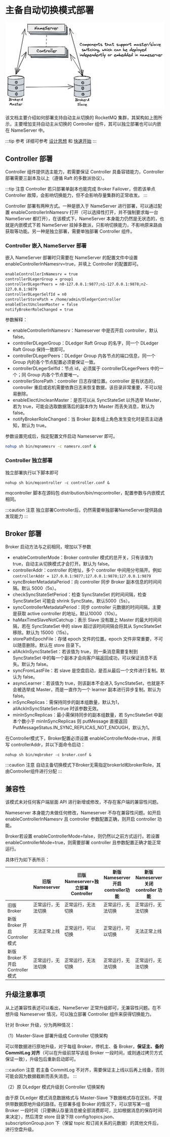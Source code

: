 # 主备自动切换模式部署

![架构图](../picture/controller架构.png)

该文档主要介绍如何部署支持自动主从切换的 RocketMQ 集群，其架构如上图所示，主要增加支持自动主从切换的 Controller 组件，其可以独立部署也可以内嵌在 NameServer 中。

:::tip 参考
详细可参考 [设计思想](https://github.com/apache/rocketmq/blob/develop/docs/cn/controller/design.md) 和 [快速开始](https://github.com/apache/rocketmq/blob/develop/docs/cn/controller/quick_start.md)
:::

## Controller 部署

Controller 组件提供选主能力，若需要保证 Controller 具备容错能力，Controller 部署需要三副本及以上（遵循 Raft 的多数派协议）。

:::tip 注意
Controller 若只部署单副本也能完成 Broker Failover，但若该单点 Controller 故障，会影响切换能力，但不会影响存量集群的正常收发。
:::

Controller 部署有两种方式。一种是嵌入于 NameServer 进行部署，可以通过配置 enableControllerInNamesrv 打开（可以选择性打开，并不强制要求每一台 NameServer 都打开），在该模式下，NameServer 本身能力仍然是无状态的，也就是内嵌模式下若 NameServer 挂掉多数派，只影响切换能力，不影响原来路由获取等功能。另一种是独立部署，需要单独部署 Controller 组件。

### Controller 嵌入 NameServer 部署

嵌入 NameServer 部署时只需要在 NameServer 的配置文件中设置 enableControllerInNamesrv=true，并填上 Controller 的配置即可。

```
enableControllerInNamesrv = true
controllerDLegerGroup = group1
controllerDLegerPeers = n0-127.0.0.1:9877;n1-127.0.0.1:9878;n2-127.0.0.1:9879
controllerDLegerSelfId = n0
controllerStorePath = /home/admin/DledgerController
enableElectUncleanMaster = false
notifyBrokerRoleChanged = true
```

参数解释：

- enableControllerInNamesrv：Nameserver 中是否开启 controller，默认 false。
- controllerDLegerGroup：DLedger Raft Group 的名字，同一个 DLedger Raft Group 保持一致即可。
- controllerDLegerPeers：DLedger Group 内各节点的端口信息，同一个 Group 内的各个节点配置必须要保证一致。
- controllerDLegerSelfId：节点 id，必须属于 controllerDLegerPeers 中的一个；同 Group 内各个节点要唯一。
- controllerStorePath：controller 日志存储位置。controller 是有状态的，controller 重启或宕机需要依靠日志来恢复数据，该目录非常重要，不可以轻易删除。
- enableElectUncleanMaster：是否可以从 SyncStateSet 以外选举 Master，若为 true，可能会选取数据落后的副本作为 Master 而丢失消息，默认为 false。
- notifyBrokerRoleChanged：当 Broker 副本组上角色发生变化时是否主动通知，默认为 true。

参数设置完成后，指定配置文件启动 Nameserver 即可。

```bash
nohup sh bin/mqnamesrv -c namesrv.conf &
```

### Controller 独立部署

独立部署执行以下脚本即可

```shell
nohup sh bin/mqcontroller -c controller.conf &
```
mqcontroller 脚本在源码包 distribution/bin/mqcontroller，配置参数与内嵌模式相同。

:::caution 注意
独立部署Controller后，仍然需要单独部署NameServer提供路由发现能力
:::

## Broker 部署

Broker 启动方法与之前相同，增加以下参数

- enableControllerMode：Broker controller 模式的总开关，只有该值为 true，自动主从切换模式才会打开。默认为 false。
- controllerAddr：controller 的地址，多个 controller 中间用分号隔开。例如`controllerAddr = 127.0.0.1:9877;127.0.0.1:9878;127.0.0.1:9879`
- syncBrokerMetadataPeriod：向 controller 同步 Broker 副本信息的时间间隔。默认 5000（5s）。
- checkSyncStateSetPeriod：检查 SyncStateSet 的时间间隔，检查 SyncStateSet 可能会 shrink SyncState。默认5000（5s）。
- syncControllerMetadataPeriod：同步 controller 元数据的时间间隔，主要是获取 active controller 的地址。默认10000（10s）。
- haMaxTimeSlaveNotCatchup：表示 Slave 没有跟上 Master 的最大时间间隔，若在 SyncStateSet 中的 slave 超过该时间间隔会将其从 SyncStateSet 移除。默认为 15000（15s）。
- storePathEpochFile：存储 epoch 文件的位置。epoch 文件非常重要，不可以随意删除。默认在 store 目录下。
- allAckInSyncStateSet：若该值为 true，则一条消息需要复制到 SyncStateSet 中的每一个副本才会向客户端返回成功，可以保证消息不丢失。默认为 false。
- syncFromLastFile：若 slave 是空盘启动，是否从最后一个文件进行复制。默认为 false。
- asyncLearner：若该值为 true，则该副本不会进入 SyncStateSet，也就是不会被选举成 Master，而是一直作为一个 learner 副本进行异步复制。默认为false。
- inSyncReplicas：需保持同步的副本组数量，默认为1，allAckInSyncStateSet=true 时该参数无效。
- minInSyncReplicas：最小需保持同步的副本组数量，若 SyncStateSet 中副本个数小于 minInSyncReplicas 则 putMessage 直接返回 PutMessageStatus.IN_SYNC_REPLICAS_NOT_ENOUGH，默认为1。

在Controller模式下，Broker配置必须设置 enableControllerMode=true，并填写 controllerAddr，并以下面命令启动：

```shell
nohup sh bin/mqbroker -c broker.conf &
```

:::caution 注意
自动主备切换模式下Broker无需指定brokerId和brokerRole，其由Controller组件进行分配
:::

## 兼容性

该模式未对任何客户端层面 API 进行新增或修改，不存在客户端的兼容性问题。

Nameserver 本身能力未做任何修改，Nameserver 不存在兼容性问题。如开启 enableControllerInNamesrv 且 controller 参数配置正确，则开启 controller 功能。

Broker若设置 enableControllerMode=false，则仍然以之前方式运行。若设置 enableControllerMode=true，则需要部署 controller 且参数配置正确才能正常运行。

具体行为如下表所示：

|                             | 旧版 Nameserver | 旧版 Nameserver+独立部署 Controller | 新版 Nameserver 开启 controller功能 | 新版 Nameserver 关闭 controller 功能 |
|-----------------------------|---------------|-------------------------------|-------------------------------|--------------------------------|
| 旧版 Broker                   | 正常运行，无法切换     | 正常运行，无法切换                     | 正常运行，无法切换                     | 正常运行，无法切换                      |
| 新版 Broker 开启 Controller 模式  | 无法正常上线        | 正常运行，可以切换                     | 正常运行，可以切换                     | 无法正常上线                         |
| 新版 Broker 不开启 Controller 模式 | 正常运行，无法切换     | 正常运行，无法切换                     | 正常运行，无法切换                     | 正常运行，无法切换                      |

## 升级注意事项

从上述兼容性表述可以看出，NameServer 正常升级即可，无兼容性问题。在不想升级 Nameserver 情况，可以独立部署 Controller 组件来获得切换能力。

针对 Broker 升级，分为两种情况：

（1）Master-Slave 部署升级成 Controller 切换架构

可以带数据进行原地升级，对于每组 Broker，停机主、备 Broker，**保证主、备的 CommitLog 对齐**（可以在升级前禁写该组 Broker 一段时间，或则通过拷贝方式保证一致），升级包后重新启动即可。

:::caution 注意
若主备 CommitLog 不对齐，需要保证主上线以后再上线备，否则可能会因为数据截断而丢失消息。
:::

（2）原 DLedger 模式升级到 Controller 切换架构

由于原 DLedger 模式消息数据格式与 Master-Slave 下数据格式存在区别，不提供带数据原地升级的路径。在部署多组 Broker 的情况下，可以禁写某一组 Broker 一段时间（只要确认存量消息被全部消费即可，比如根据消息的保存时间来决定），然后清空 store 目录下除 config/topics.json、subscriptionGroup.json 下（保留 topic 和订阅关系的元数据）的其他文件后，进行空盘升级。
